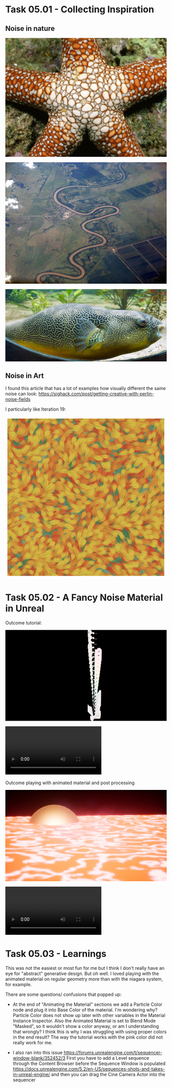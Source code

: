 # Task 05.01 - Collecting Inspiration

## Noise in nature

[![seastar](img/seastar.jpg)](https://izismile.com/2009/12/18/beautiful_patterns_in_nature_from_national_geographic_part_3_64_pics.html)

[![meandering river pattern](img/Rio-cauto-cuba.JPG)](https://en.wikipedia.org/wiki/Patterns_in_nature#/media/File:Rio-cauto-cuba.JPG)

[![puffer fish](img/Giant_Puffer_fish_skin_pattern.JPG)](https://upload.wikimedia.org/wikipedia/commons/e/e3/Giant_Puffer_fish_skin_pattern.JPG)

## Noise in Art

I found this article that has a lot of examples how visually different the same noise can look: https://sighack.com/post/getting-creative-with-perlin-noise-fields

I particularly like Iteration 19:

![iteration 19](img/iteration19.png)

# Task 05.02 - A Fancy Noise Material in Unreal

Outcome tutorial:

![render niagra thingy](img/render1.jpeg)

<video controls>
<source src="vid/video1.webm" type="video/webm">
<a href="vid/video1.webm">watch webm video</a></video>

Outcome playing with animated material and post processing

![render lava](img/render2.jpeg)

<video controls>
<source src="vid/video2.webm" type="video/webm">
<a href="vid/video2.webm">watch webm video</a></video>


# Task 05.03 - Learnings

This was not the easiest or most fun for me but I think I don't really have an eye for "abstract" generative design. But oh well. I loved playing with the animated material on regular geometry more than with the niagara system, for example.

There are some questions/ confusions that popped up:

- At the end of "Animating the Material" sections we add a Particle Color node and plug it into Base Color of the material. I'm wondering why? Particle Color does not show up later with other variables in the Material Instance Inspector. Also the Animated Material is set to Blend Mode "Masked", so it wouldn't show a color anyway, or am I understanding that wrongly? I think this is why I was struggling with using proper colors in the end result? The way the tutorial works with the pink color did not really work for me.

- I also ran into this issue https://forums.unrealengine.com/t/sequencer-window-blank/352452/3 First you have to add a Level sequence through the Content Browser before the Sequence Window is populated https://docs.unrealengine.com/5.2/en-US/sequences-shots-and-takes-in-unreal-engine/ and then you can drag the Cine Camera Actor into the sequencer
